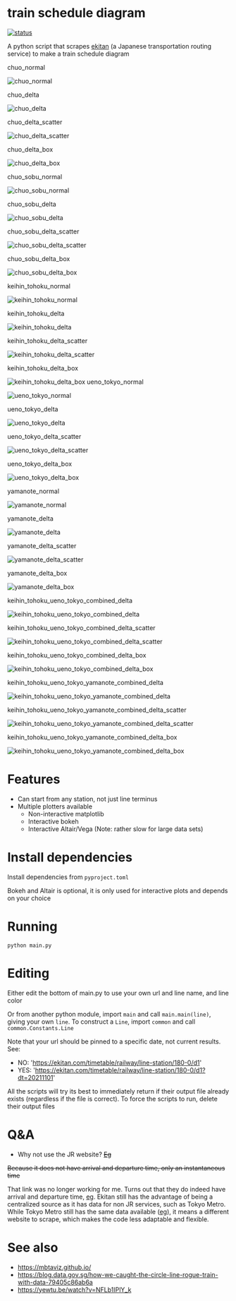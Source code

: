 # train schedule diagram

[![status](https://img.shields.io/badge/status-maintenance-green)](https://img.shields.io/badge/status-maintenance-green)

A python script that scrapes [ekitan](ekitan.com/) (a Japanese transportation routing service) to make a train schedule diagram

chuo_normal

![chuo_normal](examples/plots/chuo_normal.png)

chuo_delta

![chuo_delta](examples/plots/chuo_delta.png)

chuo_delta_scatter

![chuo_delta_scatter](examples/plots/chuo_delta_scatter.png)

chuo_delta_box

![chuo_delta_box](examples/plots/chuo_delta_box.png)

chuo_sobu_normal

![chuo_sobu_normal](examples/plots/chuo_sobu_normal.png)

chuo_sobu_delta

![chuo_sobu_delta](examples/plots/chuo_sobu_delta.png)

chuo_sobu_delta_scatter

![chuo_sobu_delta_scatter](examples/plots/chuo_sobu_delta_scatter.png)

chuo_sobu_delta_box

![chuo_sobu_delta_box](examples/plots/chuo_sobu_delta_box.png)

keihin_tohoku_normal

![keihin_tohoku_normal](examples/plots/keihin_tohoku_normal.png)

keihin_tohoku_delta

![keihin_tohoku_delta](examples/plots/keihin_tohoku_delta.png)

keihin_tohoku_delta_scatter

![keihin_tohoku_delta_scatter](examples/plots/keihin_tohoku_delta_scatter.png)

keihin_tohoku_delta_box

![keihin_tohoku_delta_box](examples/plots/keihin_tohoku_delta_box.png)
ueno_tokyo_normal

![ueno_tokyo_normal](examples/plots/ueno_tokyo_normal.png)

ueno_tokyo_delta

![ueno_tokyo_delta](examples/plots/ueno_tokyo_delta.png)

ueno_tokyo_delta_scatter

![ueno_tokyo_delta_scatter](examples/plots/ueno_tokyo_delta_scatter.png)

ueno_tokyo_delta_box

![ueno_tokyo_delta_box](examples/plots/ueno_tokyo_delta_box.png)

yamanote_normal

![yamanote_normal](examples/plots/yamanote_normal.png)

yamanote_delta

![yamanote_delta](examples/plots/yamanote_delta.png)

yamanote_delta_scatter

![yamanote_delta_scatter](examples/plots/yamanote_delta_scatter.png)

yamanote_delta_box

![yamanote_delta_box](examples/plots/yamanote_delta_box.png)

keihin_tohoku_ueno_tokyo_combined_delta

![keihin_tohoku_ueno_tokyo_combined_delta](examples/plots/keihin_tohoku_ueno_tokyo_combined_delta.png)

keihin_tohoku_ueno_tokyo_combined_delta_scatter

![keihin_tohoku_ueno_tokyo_combined_delta_scatter](examples/plots/keihin_tohoku_ueno_tokyo_combined_delta_scatter.png)

keihin_tohoku_ueno_tokyo_combined_delta_box

![keihin_tohoku_ueno_tokyo_combined_delta_box](examples/plots/keihin_tohoku_ueno_tokyo_combined_delta_box.png)


keihin_tohoku_ueno_tokyo_yamanote_combined_delta

![keihin_tohoku_ueno_tokyo_yamanote_combined_delta](examples/plots/keihin_tohoku_ueno_tokyo_yamanote_combined_delta.png)

keihin_tohoku_ueno_tokyo_yamanote_combined_delta_scatter

![keihin_tohoku_ueno_tokyo_yamanote_combined_delta_scatter](examples/plots/keihin_tohoku_ueno_tokyo_yamanote_combined_delta_scatter.png)

keihin_tohoku_ueno_tokyo_yamanote_combined_delta_box

![keihin_tohoku_ueno_tokyo_yamanote_combined_delta_box](examples/plots/keihin_tohoku_ueno_tokyo_yamanote_combined_delta_box.png)

# Features

- Can start from any station, not just line terminus
- Multiple plotters available
    - Non-interactive matplotlib
    - Interactive bokeh
    - Interactive Altair/Vega (Note: rather slow for large data sets)

# Install dependencies

Install dependencies from `pyproject.toml`

Bokeh and Altair is optional, it is only used for interactive plots and depends on your choice

# Running

`python main.py`

# Editing

Either edit the bottom of main.py to use your own url and line name, and line color

Or from another python module, import `main` and call `main.main(line)`, giving your own `line`. To construct a `Line`, import `common` and call `common.Constants.Line`

Note that your url should be pinned to a specific date, not current results. See:

- NO: 'https://ekitan.com/timetable/railway/line-station/180-0/d1'
- YES: 'https://ekitan.com/timetable/railway/line-station/180-0/d1?dt=20211101'

All the scripts will try its best to immediately return if their output file already exists (regardless if the file is correct). To force the scripts to run, delete their output files

# Q&A

- Why not use the JR website? ~~[Eg](https://www.jreast-timetable.jp/2112/timetable/tt1039/1039090.html)~~

~~Because it does not have arrival and departure time, only an instantaneous time~~

That link was no longer working for me. Turns out that they do indeed have arrival and departure time, [eg](https://www.jreast-timetable.jp/2211/train/150/151431.html). Ekitan still has the advantage of being a centralized source as it has data for non JR services, such as Tokyo Metro. While Tokyo Metro still has the same data available ([eg](https://www.tokyometro.jp/station/timetable.html?dt=h&dr=a&ln=ginza&st=asakusa&h=6&m=17)), it means a different website to scrape, which makes the code less adaptable and flexible.

# See also
- https://mbtaviz.github.io/
- https://blog.data.gov.sg/how-we-caught-the-circle-line-rogue-train-with-data-79405c86ab6a
- https://yewtu.be/watch?v=NFLb1IPlY_k
